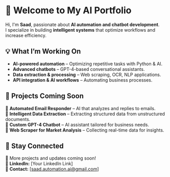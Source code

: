 # 👋 Welcome to My AI Portfolio  

Hi, I'm **Saad**, passionate about **AI automation and chatbot development**.  
I specialize in building **intelligent systems** that optimize workflows and increase efficiency.  

## 💡 What I’m Working On  
- **AI-powered automation** – Optimizing repetitive tasks with Python & AI.  
- **Advanced chatbots** – GPT-4-based conversational assistants.  
- **Data extraction & processing** – Web scraping, OCR, NLP applications.  
- **API integration & AI workflows** – Automating business processes.  

## 🚀 Projects Coming Soon  
📌 **Automated Email Responder** – AI that analyzes and replies to emails.  
📌 **Intelligent Data Extraction** – Extracting structured data from unstructured documents.  
📌 **Custom GPT-4 Chatbot** – AI assistant tailored for business needs.  
📌 **Web Scraper for Market Analysis** – Collecting real-time data for insights.  

## 📂 Stay Connected  
📢 More projects and updates coming soon!  
🔗 **LinkedIn:** [Your LinkedIn Link]  
📧 **Contact:** [saad.automation.ai@gmail.com]  


